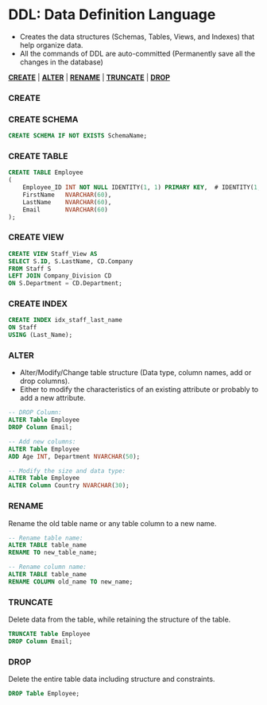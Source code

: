 # **DDL: Data Definition Language**

- Creates the data structures (Schemas, Tables, Views, and Indexes) that help organize data.
- All the commands of DDL are auto-committed (Permanently save all the changes in the database)

<a href=#create><strong>CREATE</strong></a> | 
<a href=#alter><strong>ALTER</strong></a> | 
<a href=#rename><strong>RENAME</strong></a> | 
<a href=#truncate><strong>TRUNCATE</strong></a> | 
<a href=#drop><strong>DROP</strong></a>

<h3 name=create><strong>CREATE</strong><h3>

### **CREATE SCHEMA**

```sql
CREATE SCHEMA IF NOT EXISTS SchemaName;
```

### **CREATE TABLE**

```sql
CREATE TABLE Employee
(
    Employee_ID INT NOT NULL IDENTITY(1, 1) PRIMARY KEY,  # IDENTITY(1,1) Start from 1 and Increment by 1 
    FirstName   NVARCHAR(60),
    LastName    NVARCHAR(60),
    Email       NVARCHAR(60)
);
```

### **CREATE VIEW**

```sql
CREATE VIEW Staff_View AS
SELECT S.ID, S.LastName, CD.Company
FROM Staff S
LEFT JOIN Company_Division CD
ON S.Department = CD.Department;
```

### **CREATE INDEX**

```sql
CREATE INDEX idx_staff_last_name
ON Staff
USING (Last_Name);
```

<h3 name=alter><strong>ALTER</strong></h3>

- Alter/Modify/Change table structure (Data type, column names, add or drop columns).
- Either to modify the characteristics of an existing attribute or probably to add a new attribute.

```sql
-- DROP Column:
ALTER Table Employee
DROP Column Email;
```

```sql
-- Add new columns:
ALTER Table Employee
ADD Age INT, Department NVARCHAR(50);
```

```sql
-- Modify the size and data type:
ALTER Table Employee
ALTER Column Country NVARCHAR(30);
```

<h3 name=renam><strong>RENAME</strong></h3>
    
Rename the old table name or any table column to a new name.   

```sql
-- Rename table name:    
ALTER TABLE table_name
RENAME TO new_table_name;    
```    

```sql
-- Rename column name:
ALTER TABLE table_name
RENAME COLUMN old_name TO new_name;   
```
    
<h3 name=truncate><strong>TRUNCATE</strong></h3>
    
Delete data from the table, while retaining the structure of the table.

```sql
TRUNCATE Table Employee
DROP Column Email;
```

<h3 name=drop><strong>DROP</strong></h3>

Delete the entire table data including structure and constraints.

```sql
DROP Table Employee;
```
